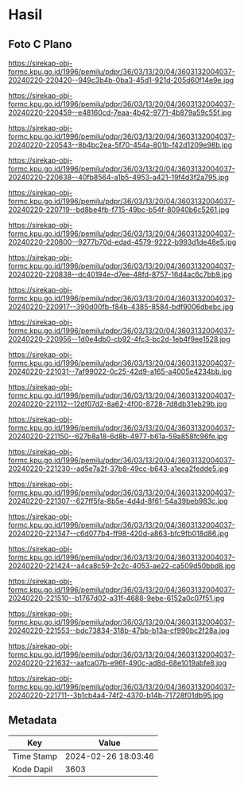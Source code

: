 # Hasil

## Foto C Plano

https://sirekap-obj-formc.kpu.go.id/1996/pemilu/pdpr/36/03/13/20/04/3603132004037-20240220-220420--949c3b4b-0ba3-45d1-921d-205d60f14e9e.jpg

https://sirekap-obj-formc.kpu.go.id/1996/pemilu/pdpr/36/03/13/20/04/3603132004037-20240220-220459--e48160cd-7eaa-4b42-9771-4b879a59c55f.jpg

https://sirekap-obj-formc.kpu.go.id/1996/pemilu/pdpr/36/03/13/20/04/3603132004037-20240220-220543--8b4bc2ea-5f70-454a-801b-f42d1209e98b.jpg

https://sirekap-obj-formc.kpu.go.id/1996/pemilu/pdpr/36/03/13/20/04/3603132004037-20240220-220638--40fb8564-a1b5-4953-a421-19f4d3f2a795.jpg

https://sirekap-obj-formc.kpu.go.id/1996/pemilu/pdpr/36/03/13/20/04/3603132004037-20240220-220719--bd8be4fb-f715-49bc-b54f-80940b6c5261.jpg

https://sirekap-obj-formc.kpu.go.id/1996/pemilu/pdpr/36/03/13/20/04/3603132004037-20240220-220800--9277b70d-edad-4579-9222-b993d1de48e5.jpg

https://sirekap-obj-formc.kpu.go.id/1996/pemilu/pdpr/36/03/13/20/04/3603132004037-20240220-220838--dc40194e-d7ee-48fd-8757-16d4ac6c7bb9.jpg

https://sirekap-obj-formc.kpu.go.id/1996/pemilu/pdpr/36/03/13/20/04/3603132004037-20240220-220917--390d00fb-f84b-4385-8584-bdf9006dbebc.jpg

https://sirekap-obj-formc.kpu.go.id/1996/pemilu/pdpr/36/03/13/20/04/3603132004037-20240220-220956--1d0e4db0-cb92-4fc3-bc2d-1eb4f9ee1528.jpg

https://sirekap-obj-formc.kpu.go.id/1996/pemilu/pdpr/36/03/13/20/04/3603132004037-20240220-221031--7af99022-0c25-42d9-a165-a4005e4234bb.jpg

https://sirekap-obj-formc.kpu.go.id/1996/pemilu/pdpr/36/03/13/20/04/3603132004037-20240220-221112--12df07d2-8a62-4f00-8728-7d8db31eb29b.jpg

https://sirekap-obj-formc.kpu.go.id/1996/pemilu/pdpr/36/03/13/20/04/3603132004037-20240220-221150--627b8a18-6d8b-4977-b61a-59a858fc96fe.jpg

https://sirekap-obj-formc.kpu.go.id/1996/pemilu/pdpr/36/03/13/20/04/3603132004037-20240220-221230--ad5e7a2f-37b8-49cc-b643-a1eca2fedde5.jpg

https://sirekap-obj-formc.kpu.go.id/1996/pemilu/pdpr/36/03/13/20/04/3603132004037-20240220-221307--627ff5fa-8b5e-4d4d-8f61-54a39beb983c.jpg

https://sirekap-obj-formc.kpu.go.id/1996/pemilu/pdpr/36/03/13/20/04/3603132004037-20240220-221347--c6d077b4-ff98-420d-a863-bfc9fb018d86.jpg

https://sirekap-obj-formc.kpu.go.id/1996/pemilu/pdpr/36/03/13/20/04/3603132004037-20240220-221424--a4ca8c59-2c2c-4053-ae22-ca509d50bbd8.jpg

https://sirekap-obj-formc.kpu.go.id/1996/pemilu/pdpr/36/03/13/20/04/3603132004037-20240220-221510--b1767d02-a31f-4688-9ebe-6152a0c07f51.jpg

https://sirekap-obj-formc.kpu.go.id/1996/pemilu/pdpr/36/03/13/20/04/3603132004037-20240220-221553--bdc73834-318b-47bb-b13a-cf990bc2f28a.jpg

https://sirekap-obj-formc.kpu.go.id/1996/pemilu/pdpr/36/03/13/20/04/3603132004037-20240220-221632--aafca07b-e96f-490c-ad8d-68e1019abfe8.jpg

https://sirekap-obj-formc.kpu.go.id/1996/pemilu/pdpr/36/03/13/20/04/3603132004037-20240220-221711--3b1cb4a4-74f2-4370-b14b-71728f01db95.jpg


## Metadata

| Key        | Value               |
| ---------- | ------------------- |
| Time Stamp | 2024-02-26 18:03:46 |
| Kode Dapil | 3603                |



